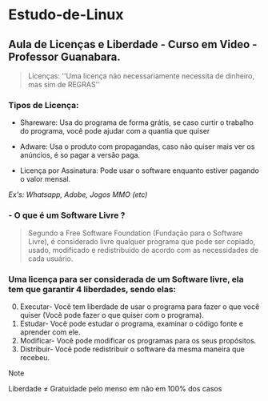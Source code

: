 # Estudo-de-Linux
 ## Aula de Licenças e Liberdade - Curso em Video - Professor Guanabara.

> Licenças: ''Uma licença não necessariamente necessita de dinheiro, mas sim de REGRAS''

### Tipos de Licença:

* Shareware: Usa do programa de forma grátis, se caso curtir o trabalho do programa, você pode ajudar com a quantia que quiser

* Adware: Usa o produto com propagandas, caso não quiser mais ver os anúncios, é so pagar a versão paga.

* Licença por Assinatura: Pode usar o software enquanto estiver pagando o valor mensal.

*Ex's: Whatsapp, Adobe, Jogos MMO (etc)*

### - O que é um Software Livre ?

> Segundo a Free Software Foundation (Fundação para o Software Livre), é considerado livre qualquer programa que pode ser copiado, usado, modificado e redistribuído de acordo com as necessidades de cada usuário.

### Uma licença para ser considerada de um Software livre, ela tem que garantir 4 liberdades, sendo elas:

0. Executar- Você tem liberdade de usar o programa para fazer o que você quiser (Você pode fazer o que quiser com o programa).
1. Estudar- Você pode estudar o programa, examinar o código fonte e aprender com ele.
2. Modificar- Você pode modificar os programas para os seus propósitos.
3. Distribuir- Você pode redistribuir o software da mesma maneira que recebeu.


> [!NOTE] 
Liberdade ≠ Gratuidade pelo menso em não em 100% dos casos